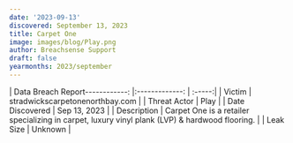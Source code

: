 ```yaml
---
date: '2023-09-13'
discovered: September 13, 2023
title: Carpet One
image: images/blog/Play.png
author: Breachsense Support
draft: false
yearmonths: 2023/september
---
```


| Data Breach Report------------:     |:-------------:    | :-----:|
| Victim      | stradwickscarpetonenorthbay.com      | 
| Threat Actor      | Play      | 
| Date Discovered      | Sep 13, 2023      | 
| Description      | Carpet One is a retailer specializing in carpet, luxury vinyl plank (LVP) & hardwood flooring.      | 
| Leak Size      | Unknown      | 


